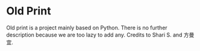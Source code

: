 # Old Print
Old print is a project mainly based on Python. There is no further description because we are too lazy to add any.
Credits to Shari S. and 方曼宜.
